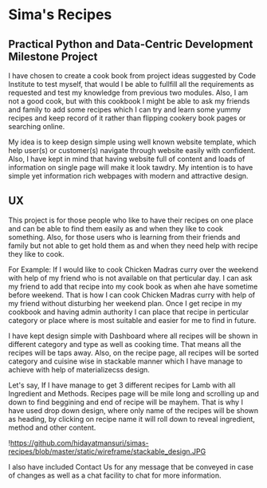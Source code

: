 # Sima's Recipes
## Practical Python and Data-Centric Development Milestone Project

I have chosen to create a cook book from project ideas suggested by Code Institute to test myself, that would I be able to fullfill all the requirements as requested and test my knowledge from previous two modules. Also, I am not a good cook, but with this cookbook I might be able to ask my friends and family to add some recipes which I can try and learn some yummy recipes and keep record of it rather than flipping cookery book pages or searching online.

My idea is to keep design simple using well known website template, which help user(s) or customer(s) navigate through website easily with confident. Also, I have kept in mind that having website full of content and loads of information on single page will make it look tawdry. My intention is to have simple yet information rich webpages with modern and attractive design.

## UX

This project is for those people who like to have their recipes on one place and can be able to find them easily as and when they like to cook something. Also, for those users who is learning from their friends and family but not able to get hold them as and when they need help with recipe they like to cook.

For Example: If I would like to cook Chicken Madras curry over the weekend with help of my friend who is not available on that perticular day. I can ask my friend to add that recipe into my cook book as when ahe have sometime before weekend. That is how I can cook Chicken Madras curry with help of my friend without disturbing her weekend plan. Once I get recipe in my cookbook and having admin authority I can place that recipe in perticular category or place where is most suitable and easier for me to find in future.

I have kept design simple with Dashboard where all recipes will be shown in different category and type as well as cooking time. That means all the recipes will be taps away. Also, on the recipe page, all recipes will be sorted category and cuisine wise in stackable manner which I have manage to achieve with help of materializecss design.

Let's say, If I have manage to get 3 different recipes for Lamb with all Ingredient and Methods. Recipes page will be mile long and scrolling up and down to find beggining and end of recipe will be mayhem. That is why I have used drop down design, where only name of the recipes will be shown as heading, by clicking on recipe name it will roll down to reveal ingredient, method and other content.

!https://github.com/hidayatmansuri/simas-recipes/blob/master/static/wireframe/stackable_design.JPG

I also have included Contact Us for any message that be conveyed in case of changes as well as a chat facility to chat for more information.


